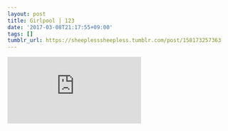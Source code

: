 ```yaml
---
layout: post
title: Girlpool | 123
date: '2017-03-08T21:17:55+09:00'
tags: []
tumblr_url: https://sheeplesssheepless.tumblr.com/post/158173257363
---
```

<iframe src="https://www.youtube.com/embed/8uAhIt1UFCY" frameborder="0"></iframe>
